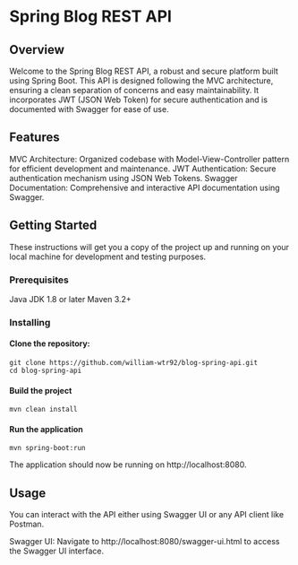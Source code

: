 # Spring Blog REST API

## Overview

Welcome to the Spring Blog REST API, a robust and secure platform built using Spring Boot. This API is designed following the MVC architecture, ensuring a clean separation of concerns and easy maintainability. It incorporates JWT (JSON Web Token) for secure authentication and is documented with Swagger for ease of use.

## Features
MVC Architecture: Organized codebase with Model-View-Controller pattern for efficient development and maintenance.
JWT Authentication: Secure authentication mechanism using JSON Web Tokens.
Swagger Documentation: Comprehensive and interactive API documentation using Swagger.

## Getting Started

These instructions will get you a copy of the project up and running on your local machine for development and testing purposes.

### Prerequisites

Java JDK 1.8 or later
Maven 3.2+

### Installing

#### Clone the repository:

```
git clone https://github.com/william-wtr92/blog-spring-api.git
cd blog-spring-api
```

#### Build the project

```
mvn clean install
```

#### Run the application

```
mvn spring-boot:run
```

The application should now be running on http://localhost:8080.

## Usage

You can interact with the API either using Swagger UI or any API client like Postman.

Swagger UI: Navigate to http://localhost:8080/swagger-ui.html to access the Swagger UI interface.
